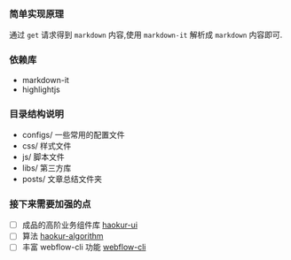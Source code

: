 ### 简单实现原理

通过 `get` 请求得到 `markdown` 内容,使用 `markdown-it` 解析成 `markdown` 内容即可.

### 依赖库

- markdown-it
- highlightjs

### 目录结构说明

- configs/ 一些常用的配置文件
- css/ 样式文件
- js/ 脚本文件
- libs/ 第三方库
- posts/ 文章总结文件夹

### 接下来需要加强的点

-   [ ] 成品的高阶业务组件库 [haokur-ui](https://github.com/haokur/haokur-ui)
-   [ ] 算法 [haokur-algorithm](https://github.com/haokur/haokur-algorithm)
-   [ ] 丰富 webflow-cli 功能 [webflow-cli](https://github.com/haokur/haokur-cli)
